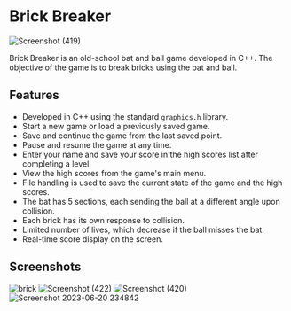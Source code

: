 # Brick Breaker

![Screenshot (419)](https://github.com/MoosaImran50/Brick-Breaker/assets/108832275/162efd1e-1dd7-4294-92de-0c6fd3452be9)

Brick Breaker is an old-school bat and ball game developed in C++. The objective of the game is to break bricks using the bat and ball.

## Features

- Developed in C++ using the standard `graphics.h` library.
- Start a new game or load a previously saved game.
- Save and continue the game from the last saved point.
- Pause and resume the game at any time.
- Enter your name and save your score in the high scores list after completing a level.
- View the high scores from the game's main menu.
- File handling is used to save the current state of the game and the high scores.
- The bat has 5 sections, each sending the ball at a different angle upon collision.
- Each brick has its own response to collision.
- Limited number of lives, which decrease if the ball misses the bat.
- Real-time score display on the screen.

## Screenshots

![brick](https://github.com/MoosaImran50/Brick-Breaker/assets/105555466/bf58bdf9-a5e3-4d6a-82e2-55008002ca96)
![Screenshot (422)](https://github.com/MoosaImran50/Brick-Breaker/assets/108832275/bb162efd-ef25-4350-a70d-7d47ec0e7118)
![Screenshot (420)](https://github.com/MoosaImran50/Brick-Breaker/assets/108832275/74985703-d9f3-482a-8ae4-8f19d0bac0d2)
![Screenshot 2023-06-20 234842](https://github.com/MoosaImran50/Brick-Breaker/assets/108832275/e57667eb-5d7f-40db-85e0-41eb39cfd9b0)
